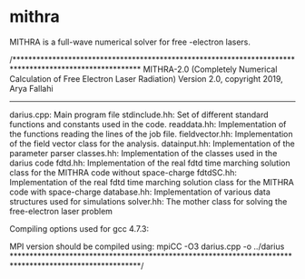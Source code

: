 # mithra
MITHRA is a full-wave numerical solver for free -electron lasers.

/********************************************************************************************************
 MITHRA-2.0 (Completely Numerical Calculation of Free Electron Laser Radiation)
 Version 2.0, copyright 2019, Arya Fallahi
 ********************************************************************************************************
 
 darius.cpp: 		  Main program file
 stdinclude.hh: 	Set of different standard functions and constants used in the code.
 readdata.hh: 		Implementation of the functions reading the lines of the job file.
 fieldvector.hh: 	Implementation of the field vector class for the analysis.
 datainput.hh: 		Implementation of the parameter parser
 classes.hh: 		  Implementation of the classes used in the darius code
 fdtd.hh: 			  Implementation of the real fdtd time marching solution class for the MITHRA code without space-charge
 fdtdSC.hh: 		  Implementation of the real fdtd time marching solution class for the MITHRA code with space-charge
 database.hh:     Implementation of various data structures used for simulations
 solver.hh:       The mother class for solving the free-electron laser problem
 
 Compiling options used for gcc 4.7.3:
 
 MPI version should be compiled using:
 mpiCC -O3 darius.cpp -o ../darius
 ********************************************************************************************************/
